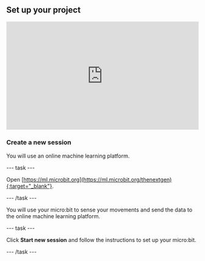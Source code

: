 ## Set up your project

<html>
  <div style="position: relative; overflow: hidden; padding-top: 56.25%;">
    <iframe style="position: absolute; top: 0; left: 0; right: 0; width: 100%; height: 100%; border: none;" src="https://www.youtube.com/embed/SOfJcmh_9so?rel=0&cc_load_policy=1" allowfullscreen allow="accelerometer; autoplay; clipboard-write; encrypted-media; gyroscope; picture-in-picture; web-share"></iframe>
  </div>
</html>

### Create a new session

You will use an online machine learning platform.

--- task ---

Open [https://ml.microbit.org](https://ml.microbit.org/thenextgen){:target="_blank"}.

--- /task ---

You will use your micro:bit to sense your movements and send the data to the online machine learning platform.

--- task ---

Click **Start new session** and follow the instructions to set up your micro:bit.

--- /task ---
